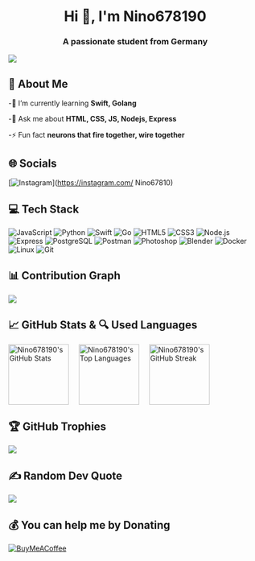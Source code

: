 

<h1 align="center">Hi 👋, I'm Nino678190</h1>
    
<h3 align="center">A passionate student from Germany</h3>
    
    
    
![](https://visitcount.itsvg.in/api?id=Nino678190&label=Profile%20Views&color=0&icon=0&pretty=true)

## 🚀 About Me
-🌱 I’m currently learning **Swift, Golang**

-💬 Ask me about **HTML, CSS, JS, Nodejs, Express**

-⚡ Fun fact **neurons that fire together, wire together**
    
    

## 🌐 Socials
[![Instagram](https://img.shields.io/badge/Instagram-%23E4405F.svg?logo=Instagram&logoColor=white)](https://instagram.com/ Nino67810)
    
    
## 💻 Tech Stack

![JavaScript](https://img.shields.io/badge/javascript-%23F7DF1C.svg?style=for-the-badge&logo=javascript&logoColor=white) ![Python](https://img.shields.io/badge/python-%2335766F.svg?style=for-the-badge&logo=python&logoColor=white) ![Swift](https://img.shields.io/badge/swift-%23F05138.svg?style=for-the-badge&logo=swift&logoColor=white) ![Go](https://img.shields.io/badge/go-%2300ADD8.svg?style=for-the-badge&logo=go&logoColor=white) ![HTML5](https://img.shields.io/badge/html5-%23E34F26.svg?style=for-the-badge&logo=html5&logoColor=white) ![CSS3](https://img.shields.io/badge/css3-%231572B6.svg?style=for-the-badge&logo=css3&logoColor=white) ![Node.js](https://img.shields.io/badge/nodejs-%236DA55F.svg?style=for-the-badge&logo=node.js&logoColor=white) ![Express](https://img.shields.io/badge/express-%23404D59.svg?style=for-the-badge&logo=express&logoColor=white) ![PostgreSQL](https://img.shields.io/badge/postgresql-%233477A0.svg?style=for-the-badge&logo=postgresql&logoColor=white) ![Postman](https://img.shields.io/badge/postman-%23FF6C37.svg?style=for-the-badge&logo=postman&logoColor=white) ![Photoshop](https://img.shields.io/badge/photoshop-%2301A5E0.svg?style=for-the-badge&logo=adobe-photoshop&logoColor=white) ![Blender](https://img.shields.io/badge/blender-%23F5792A.svg?style=for-the-badge&logo=blender&logoColor=white) ![Docker](https://img.shields.io/badge/docker-%230db7ed.svg?style=for-the-badge&logo=docker&logoColor=white) ![Linux](https://img.shields.io/badge/linux-%23000000.svg?style=for-the-badge&logo=linux&logoColor=white) ![Git](https://img.shields.io/badge/git-%23F05032.svg?style=for-the-badge&logo=git&logoColor=white)
    
    

      
## 📊 Contribution Graph
![](https://github-readme-activity-graph.vercel.app/graph?username=Nino678190&bg_color=000000&color=ffffff&line=00ccf5&point=ffffff&area=true&hide_border=true)
    
    

    
## 📈 GitHub Stats & 🔍 Used Languages

<div style="display: flex; gap: 20px;">  
<img height="120px" src="https://github-readme-stats.vercel.app/api?username=Nino678190&theme=vue-dark&hide_border=false&include_all_commits=true&count_private=true" alt="Nino678190's GitHub Stats" /> 
<img height="120px" src="https://github-readme-stats.vercel.app/api/top-langs/?username=Nino678190&theme=vue-dark&hide_border=false&include_all_commits=true&count_private=false&layout=compact" alt="Nino678190's Top Languages" />  
<img height="120px" src="https://github-readme-streak-stats.herokuapp.com/?user=Nino678190&theme=vue-dark&hide_border=false" alt="Nino678190's GitHub Streak" /> 
</div>
      
      
    

    
## 🏆 GitHub Trophies
![](https://github-profile-trophy.vercel.app/?username=Nino678190&theme=dracula&no-frame=false&no-bg=false&margin-w=4)
      
    

    
## ✍️ Random Dev Quote  
![](https://quotes-github-readme.vercel.app/api?type=horizontal&theme=dracula)
    
    

    
## 💰 You can help me by Donating
[![BuyMeACoffee](https://img.shields.io/badge/Buy%20Me%20a%20Coffee-ffdd00?style=for-the-badge&logo=buy-me-a-coffee&logoColor=black)](https://buymeacoffee.com/stellplatzfinder)

      
    
    
